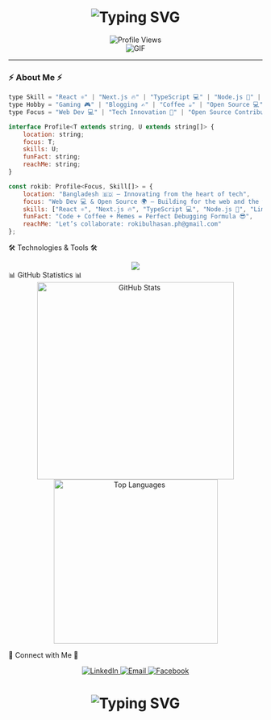 <h1 align="center">
  <img src="https://readme-typing-svg.demolab.com?font=Fira+Code&weight=600&size=28&duration=4000&pause=1000&color=6CE4F7&center=true&vCenter=true&multiline=true&repeat=false&width=700&height=100&lines=Full+Stack+Developer+%F0%9F%9A%80;Coding+Educator+%F0%9F%91%A8%E2%80%8D%F0%9F%8F%AB+%7C+Tech+Enthusiast+%F0%9F%92%BB" alt="Typing SVG" />
</h1>

<div align="center">
  <img src="https://komarev.com/ghpvc/?username=rokib97&style=for-the-badge&color=0e75b6&label=Profile+Views" alt="Profile Views">
</div>

<div align="center">
  <img src="https://user-images.githubusercontent.com/73097560/115834477-dbab4500-a447-11eb-908a-139a6edaec5c.gif" alt="GIF" />
</div>

---

### ⚡ About Me ⚡

```javascript
type Skill = "React ⚛️" | "Next.js 🔥" | "TypeScript 💻" | "Node.js 💚" | "Linux 🐧";
type Hobby = "Gaming 🎮" | "Blogging ✍️" | "Coffee ☕" | "Open Source 💻";
type Focus = "Web Dev 💻" | "Tech Innovation 🚀" | "Open Source Contributor 🌍";

interface Profile<T extends string, U extends string[]> {
    location: string;
    focus: T;
    skills: U;
    funFact: string;
    reachMe: string;
}

const rokib: Profile<Focus, Skill[]> = {
    location: "Bangladesh 🇧🇩 – Innovating from the heart of tech",
    focus: "Web Dev 💻 & Open Source 🌍 – Building for the web and the world",
    skills: ["React ⚛️", "Next.js 🔥", "TypeScript 💻", "Node.js 💚", "Linux 🐧"],
    funFact: "Code + Coffee + Memes = Perfect Debugging Formula 😎",
    reachMe: "Let’s collaborate: rokibulhasan.ph@gmail.com"
};

```
🛠️ Technologies & Tools 🛠️

<div align="center"> <img src="https://skillicons.dev/icons?i=js,ts,react,nextjs,nodejs,express,mongodb,firebase,git,tailwind,linux,vscode&perline=6" /> </div>
📊 GitHub Statistics 📊

<div align="center"> <!-- GitHub Stats --> 
  <img width="390" src="https://github-readme-stats.vercel.app/api?username=rokib97&show_icons=true&theme=tokyonight&border_radius=10&hide_border=true&bg_color=1F222E" alt="GitHub Stats">
</div> 

<div align="center"> <!-- Top Languages --> 
  <img width="325" src="https://github-readme-stats.vercel.app/api/top-langs/?username=rokib97&theme=tokyonight&layout=compact&hide_border=true&border_radius=10&bg_color=1F222E" alt="Top Languages"> 
</div>


🤝 Connect with Me 🤝

<div align="center"> <a href="https://www.linkedin.com/in/rokibul97/"> <img src="https://img.shields.io/badge/LinkedIn-0077B5?style=for-the-badge&logo=linkedin&logoColor=white&style=plastic" alt="LinkedIn"> </a> <a href="mailto:rokibulhasan.ph@gmail.com"> <img src="https://img.shields.io/badge/Gmail-D14836?style=for-the-badge&logo=gmail&logoColor=white&style=plastic" alt="Email"> </a> <a href="https://fb.com/rokib97"> <img src="https://img.shields.io/badge/Facebook-1877F2?style=for-the-badge&logo=facebook&logoColor=white&style=plastic" alt="Facebook"> </a> </div>
<h1 align="center"> <img src="https://readme-typing-svg.demolab.com?font=Fira+Code&weight=600&size=28&duration=4000&pause=1000&color=6CE4F7&center=true&vCenter=true&multiline=true&repeat=false&width=700&height=100&lines=Thanks+for+Visiting+%F0%9F%91%8B" alt="Typing SVG" /> </h1> 
